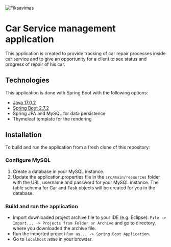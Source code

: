 ![Fiksavimas](https://user-images.githubusercontent.com/110820706/189049749-a0bee8b4-5f26-4f3b-b66d-16744f093c5c.JPG)

# Car Service management application

This application is created to provide tracking of car repair processes inside car service and to give an opportunity for a client to see status and progress of repair of his car.

## Technologies

This application is done with Spring Boot with the following options:
+ [Java 17.0.2](https://www.oracle.com/java/technologies/javase/17-0-2-relnotes.html)
+ [Spring Boot 2.7.2](https://spring.io/projects/spring-boot#overview)
+ Spring JPA and MySQL for data persistence
+ Thymeleaf template for the rendering

## Installation

To build and run the application from a fresh clone of this repository:

### Configure MySQL

1. Create a database in your MySQL instance.
2. Update the application.properties file in the `src/main/resources` folder with the URL, username and password for your MySQL instance. The table schema for Car and Task objects will be created for you in the database.


### Build and run the application

+ Import downloaded project archive file to your IDE (e.g. Eclipse): `File -> Import... -> Projects from Folder or Archive` and go to directory, where you downloaded the archive file.
+ Run the imported project `Run as... -> Spring Boot Application`.
+ Go to `localhost:8080` in your browser.

